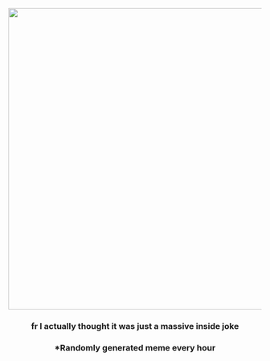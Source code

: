 <p align="center">
        <img src="https://i.redd.it/3m1y6v0fwou91.jpg" width="600" height="600">
        </p>
        <h3 align="center">fr I actually thought it was just a massive inside joke</h3>
        <h3 align="center">*Randomly generated meme every hour</h3>
    